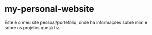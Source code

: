 ﻿# my-personal-website

Este é o meu site pessoal/portefólio, onde há informações sobre mim e sobre os projetos que já fiz.
